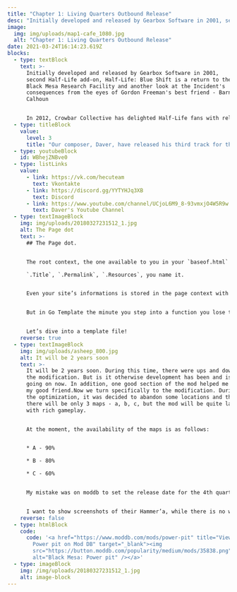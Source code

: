 ```yaml
---
title: "Chapter 1: Living Quarters Outbound Release"
desc: "Initially developed and released by Gearbox Software in 2001, second Half-Life add-on, Half-Life: Blue Shift is a return to the Black Mesa Research Facility and another look at the Incident's consequences from the eyes of Gordon Freeman's best friend - Barney Calhoun"
image:
  img: img/uploads/map1-cafe_1080.jpg
  alt: "Chapter 1: Living Quarters Outbound Release"
date: 2021-03-24T16:14:23.619Z
blocks:
  - type: textBlock
    text: >-
      Initially developed and released by Gearbox Software in 2001,
      second Half-Life add-on, Half-Life: Blue Shift is a return to the
      Black Mesa Research Facility and another look at the Incident's
      consequences from the eyes of Gordon Freeman's best friend - Barney
      Calhoun


      In 2012, Crowbar Collective has delighted Half-Life fans with release of the magnificent Half-Life remake, but there are still no released remakes for add-ons. This is when we are coming in - HECU Collective are developing the Black Mesa: Blue Shift - a free remake with use of Black Mesa resources and style. We will try to stay as close to the original Blue Shift and Black Mesa as possible. Our mod will be releasing partially, chapter by chapter, so those who are not patient for the full release will finally have something to play!
  - type: titleBlock
    value:
      level: 3
      title: "Our composer, Daver, have released his third track for this chapter on Youtube:"
  - type: youtubeBlock
    id: WBhejZNBve0
  - type: listLinks
    value:
      - link: https://vk.com/hecuteam
        text: Vkontakte
      - link: https://discord.gg/YYTYHJq3XB
        text: Discord
      - link: https://www.youtube.com/channel/UCjoL6M9_8-93vmxjO4W5R9w
        text: Daver's Youtube Channel
  - type: textImageBlock
    img: img/uploads/20180327231512_1.jpg
    alt: The Page dot
    text: >-
      ## The Page dot.


      The root context, the one available to you in your `baseof.html` and layouts will always be the Page context. Basically everything you need to build this page is in that dot.\

      `.Title`, `.Permalink`, `.Resources`, you name it.


      Even your site’s informations is stored in the page context with `.Site` ready for the taking.


      But in Go Template the minute you step into a function you lose that context as your precious dot or context is replaced by the function’s own… dot.


      Let’s dive into a template file!
    reverse: true
  - type: textImageBlock
    img: img/uploads/asheep_800.jpg
    alt: It will be 2 years soon
    text: >-
      It will be 2 years soon. During this time, there were ups and downs of
      the modification. But is it otherwise development has been and is
      going on now. In addition, one good section of the mod helped me make
      my good friend.Now we turn specifically to the modification. During
      the optimization, it was decided to abandon some locations and thus
      there will be only 3 maps - a, b, c, but the mod will be quite large,
      with rich gameplay.


      At the moment, the availability of the maps is as follows:


      * A - 90%

      * B - 80%

      * C - 60%


      My mistake was on moddb to set the release date for the 4th quarter of 2019. Obviously, development will flow into 2020. So, while the status is “To be announced”


      I want to show screenshots of their Hammer’a, while there is no way to get a good picture. But testing passes, albeit without light with fullbright’s))
    reverse: false
  - type: htmlBlock
    code:
      code: '<a href="https://www.moddb.com/mods/power-pit" title="View Black Mesa:
        Power pit on Mod DB" target="_blank"><img
        src="https://button.moddb.com/popularity/medium/mods/35838.png"
        alt="Black Mesa: Power pit" /></a>'
  - type: imageBlock
    img: /img/uploads/20180327231512_1.jpg
    alt: image-block
---
```

